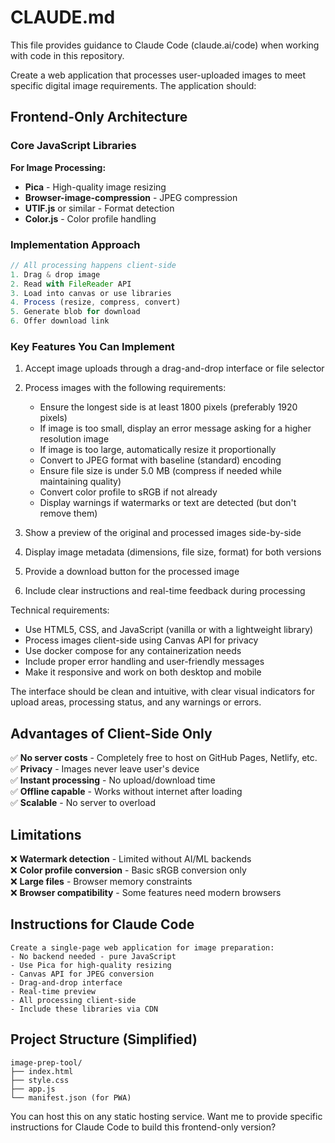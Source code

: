 
# CLAUDE.md

This file provides guidance to Claude Code (claude.ai/code) when working with code in this repository.

Create a web application that processes user-uploaded images to meet specific digital image requirements. The application should:

## Frontend-Only Architecture

### Core JavaScript Libraries

**For Image Processing:**
- **Pica** - High-quality image resizing
- **Browser-image-compression** - JPEG compression
- **UTIF.js** or similar - Format detection
- **Color.js** - Color profile handling

### Implementation Approach

```javascript
// All processing happens client-side
1. Drag & drop image
2. Read with FileReader API
3. Load into canvas or use libraries
4. Process (resize, compress, convert)
5. Generate blob for download
6. Offer download link
```

### Key Features You Can Implement
1. Accept image uploads through a drag-and-drop interface or file selector
2. Process images with the following requirements:
   - Ensure the longest side is at least 1800 pixels (preferably 1920 pixels)
   - If image is too small, display an error message asking for a higher resolution image
   - If image is too large, automatically resize it proportionally
   - Convert to JPEG format with baseline (standard) encoding
   - Ensure file size is under 5.0 MB (compress if needed while maintaining quality)
   - Convert color profile to sRGB if not already
   - Display warnings if watermarks or text are detected (but don't remove them)

3. Show a preview of the original and processed images side-by-side
4. Display image metadata (dimensions, file size, format) for both versions
5. Provide a download button for the processed image
6. Include clear instructions and real-time feedback during processing

Technical requirements:
- Use HTML5, CSS, and JavaScript (vanilla or with a lightweight library)
- Process images client-side using Canvas API for privacy
- Use docker compose for any containerization needs
- Include proper error handling and user-friendly messages
- Make it responsive and work on both desktop and mobile

The interface should be clean and intuitive, with clear visual indicators for upload areas, processing status, and any warnings or errors.

## Advantages of Client-Side Only

✅ **No server costs** - Completely free to host on GitHub Pages, Netlify, etc.  
✅ **Privacy** - Images never leave user's device  
✅ **Instant processing** - No upload/download time  
✅ **Offline capable** - Works without internet after loading  
✅ **Scalable** - No server to overload  

## Limitations

❌ **Watermark detection** - Limited without AI/ML backends  
❌ **Color profile conversion** - Basic sRGB conversion only  
❌ **Large files** - Browser memory constraints  
❌ **Browser compatibility** - Some features need modern browsers  

## Instructions for Claude Code

```
Create a single-page web application for image preparation:
- No backend needed - pure JavaScript
- Use Pica for high-quality resizing
- Canvas API for JPEG conversion
- Drag-and-drop interface
- Real-time preview
- All processing client-side
- Include these libraries via CDN
```

## Project Structure (Simplified)

```
image-prep-tool/
├── index.html
├── style.css
├── app.js
└── manifest.json (for PWA)
```

You can host this on any static hosting service. Want me to provide specific instructions for Claude Code to build this frontend-only version?